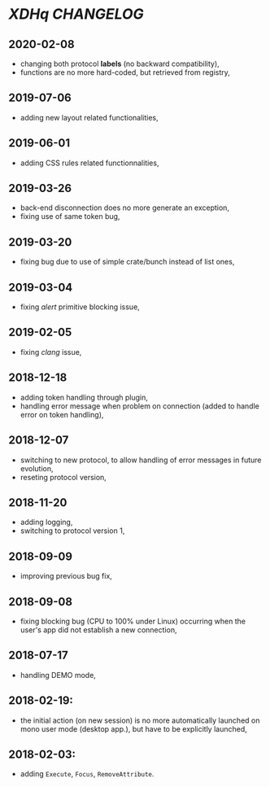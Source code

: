 # *XDHq* *CHANGELOG*

## 2020-02-08

- changing both protocol **labels** (no backward compatibility),
- functions are no more hard-coded, but retrieved from registry,

## 2019-07-06

- adding new layout related functionalities,

## 2019-06-01

- adding CSS rules related functionnalities,

## 2019-03-26

- back-end disconnection does no more generate an exception,
- fixing use of same token bug,

## 2019-03-20

- fixing bug due to use of simple crate/bunch instead of list ones,

## 2019-03-04

- fixing *alert* primitive blocking issue,

## 2019-02-05

- fixing *clang* issue,

## 2018-12-18

- adding token handling through plugin,
- handling error message when problem on connection (added to handle error on token handling),

## 2018-12-07

- switching to new protocol, to allow handling of error messages in future evolution,
- reseting protocol version,

## 2018-11-20

- adding logging,
- switching to protocol version 1,

## 2018-09-09

- improving previous bug fix,

## 2018-09-08

- fixing blocking bug (CPU to 100% under Linux) occurring when the user's app did not establish a new connection,

## 2018-07-17

- handling DEMO mode,

## 2018-02-19:

- the initial action (on new session) is no more automatically launched on mono user mode (desktop app.), but have to be explicitly launched,

## 2018-02-03:
 - adding `Execute`, `Focus`, `RemoveAttribute`.